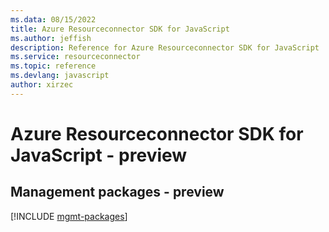 ```yaml
---
ms.data: 08/15/2022
title: Azure Resourceconnector SDK for JavaScript
ms.author: jeffish
description: Reference for Azure Resourceconnector SDK for JavaScript
ms.service: resourceconnector
ms.topic: reference
ms.devlang: javascript
author: xirzec
---
```

# Azure Resourceconnector SDK for JavaScript - preview

## Management packages - preview
[!INCLUDE [mgmt-packages](resourceconnector-mgmt-index.md)]